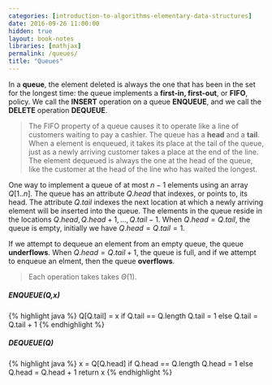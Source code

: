 ```yaml
---
categories: [introduction-to-algorithms-elementary-data-structures]
date: 2016-09-26 11:00:00
hidden: true
layout: book-notes
libraries: [mathjax]
permalink: /queues/
title: "Queues"
---
```


In a __queue__, the element deleted is always the one that has been in the set for the longest time: the queue implements a __first-in, first-out__, or __FIFO__, policy. We call the __INSERT__ operation on a queue __ENQUEUE__, and we call the __DELETE__ operation __DEQUEUE__.

> The FIFO property of a queue causes it to operate like a line of customers waiting to pay a cashier. The queue has a __head__ and a __tail__. When a element is enqueued, it takes its place at the tail of the queue, just as a newly arriving customer takes a place at the end of the line. The element dequeued is always the one at the head of the queue, like the customer at the head of the line who has waited the longest.

One way to implement a queue of at most $n - 1$ elements using an array $Q[1..n]$. The queue has an attribute $Q.head$ that indexes, or points to, its head. The attribute $Q.tail$ indexes the next location at which a newly arriving element will be inserted into the queue. The elements in the queue reside in the locations $Q.head, Q.head + 1, ..., Q.tail-1$. When $Q.head = Q.tail$, the queue is empty, initially we have $Q.head = Q.tail = 1$.

If we attempt to dequeue an element from an empty queue, the queue __underflows__. When $Q.head = Q.tail + 1$, the queue is full, and if we attempt to enqueue an elment, then the queue __overflows__.

> Each operation takes takes $\Theta(1)$.

##### ENQUEUE(Q,x)

{% highlight java %}
  Q[Q.tail] = x
  if Q.tail == Q.length
    Q.tail = 1
  else Q.tail = Q.tail + 1
{% endhighlight %}

##### DEQUEUE(Q)

{% highlight java %}
  x = Q[Q.head]
  if Q.head == Q.length
    Q.head = 1
  else Q.head = Q.head + 1
  return x
{% endhighlight %}